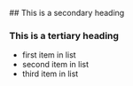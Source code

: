 ﻿﻿## This is a secondary heading### This is a tertiary heading* first item in list* second item in list* third item in list